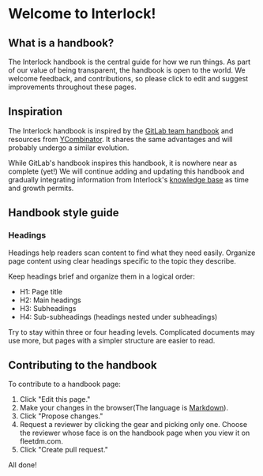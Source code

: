 # Welcome to Interlock!

## What is a handbook?

The Interlock handbook is the central guide for how we run things. As part of our value of being transparent, the handbook is open to the world. We welcome feedback, and contributions, so please click to edit and suggest improvements throughout these pages.

## Inspiration

The Interlock handbook is inspired by the [GitLab team handbook](https://about.gitlab.com/handbook/) and resources from [YCombinator](https://www.ycombinator.com/).  It shares the same advantages and will probably undergo a similar evolution.

While GitLab's handbook inspires this handbook, it is nowhere near as complete (yet!) We will continue adding and updating this handbook and gradually integrating information from Interlock's [knowledge base](https://github.com/interlock-network/knowledgebase-public) as time and growth permits.

## Handbook style guide

### Headings

Headings help readers scan content to find what they need easily. Organize page content using clear headings specific to the topic they describe.

Keep headings brief and organize them in a logical order:

* H1: Page title
* H2: Main headings
* H3: Subheadings
* H4: Sub-subheadings (headings nested under subheadings)

Try to stay within three or four heading levels. Complicated documents may use more, but pages with a simpler structure are easier to read.

## Contributing to the handbook

To contribute to a handbook page:
1. Click "Edit this page."
2. Make your changes in the browser(The language is [Markdown](https://github.github.com/gfm/)).
3. Click "Propose changes."
4. Request a reviewer by clicking the gear and picking only one.  Choose the reviewer whose face is on the handbook page when you view it on fleetdm.com.
5. Click "Create pull request."

All done!
